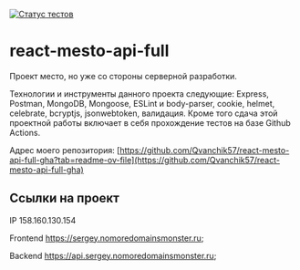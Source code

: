 [![Статус тестов](../../actions/workflows/tests.yml/badge.svg)](../../actions/workflows/tests.yml)

# react-mesto-api-full
Проект место, но уже со стороны серверной разработки. 
 
Технологии и инструменты данного проекта следующие: Express, Postman, MongoDB, Mongoose, ESLint и body-parser, cookie, helmet, celebrate, bcryptjs, jsonwebtoken, валидация. Кроме того cдача этой проектной работы включает в себя прохождение тестов на базе Github Actions.

Адрес моего репозитория: [https://github.com/Qvanchik57/react-mesto-api-full-gha?tab=readme-ov-file](https://github.com/Qvanchik57/react-mesto-api-full-gha)

## Ссылки на проект

IP 158.160.130.154

Frontend https://sergey.nomoredomainsmonster.ru;

Backend https://api.sergey.nomoredomainsmonster.ru;

